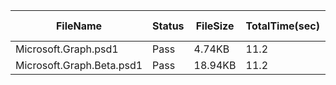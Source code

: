 ﻿ | FileName                  | Status | FileSize | TotalTime(sec) | Upload(sec) | Submit(sec) | SignWait(sec) | Retry Count | 
 |---------------------------|--------|----------|----------------|-------------|-------------|---------------|-------------|
 | Microsoft.Graph.psd1      | Pass   | 4.74KB   | 11.2           | 0.19        | 0.31        | 10.7          | 0           | 
 | Microsoft.Graph.Beta.psd1 | Pass   | 18.94KB  | 11.2           | 0.19        | 0.22        | 10.7          | 0           | 

